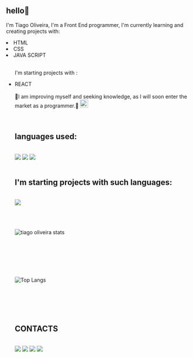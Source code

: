 ## hello👋

I'm Tiago Oliveira, I'm a Front End programmer, I'm currently learning and creating projects with:
  <li>HTML
  <li>CSS</li>
  <li>JAVA SCRIPT

  <ul/>
    <br>
    
I'm starting projects with :
<li>REACT</li>
</li>
    
<br>
🚀I am improving myself and seeking knowledge, as I will soon enter the market as a programmer.🚀 

<img align="rigth" width="22px" src="https://github.com/user-attachments/assets/e0a10396-c657-4cd9-b698-9238895f0068"/>

<br>
<br>
<br>
    
<h2>languages ​​used:</h2>

<br>

<img src="https://img.shields.io/badge/HTML5-E34F26?style=for-the-badge&logo=html5&logoColor=white"/>
<img src="https://img.shields.io/badge/CSS3-1572B6?style=for-the-badge&logo=css3&logoColor=white"/>
<img src="https://img.shields.io/badge/JavaScript-323330?style=for-the-badge&logo=javascript&logoColor=F7DF1E"/>

<br>
<br>

<h2>I'm starting projects with such languages:</h2>

<br>


<img src="https://img.shields.io/badge/react%20os-0088CC?style=for-the-badge&logo=reactos&logoColor=whitec"/>
 
 <br>
 <br>
  <br>
 <br>
 
![tiago oliveira stats](https://github-readme-stats.vercel.app/api?username=Tiagliveira) 

<br>
 <br>
 <br>
  <br>
 <br>
 
![Top Langs](https://github-readme-stats.vercel.app/api/top-langs/?username=Tiagliveira)

<br>
 <br>
  <br>
 <br>

<h2>CONTACTS</h2>
 <br>
 <a # href"https://www.google.com/><img src="https://img.shields.io/badge/Facebook-1877F2?style=for-the-badge&logo=facebook&logoColor=white"/></a>
 <a # href"https://www.google.com/><img src="https://img.shields.io/badge/Instagram-E4405F?style=for-the-badge&logo=instagram&logoColor=white"/></a>
 <a # href"http://www.linkedin.com/in/tiagoliveira-/><img src="https://img.shields.io/badge/LinkedIn-0077B5?style=for-the-badge&logo=linkedin&logoColor=white"/></a>
<a # href"https://www.google.com/><img src="https://img.shields.io/badge/Gmail-D14836?style=for-the-badge&logo=gmail&logoColor=white"/></a>




<img />




 
